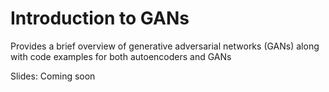# Introduction to GANs

Provides a brief overview of generative adversarial networks (GANs) along with code examples for both autoencoders and 
GANs

Slides: Coming soon